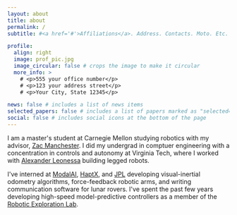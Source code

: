 ```yaml
---
layout: about
title: about
permalink: /
subtitle: #<a href='#'>Affiliations</a>. Address. Contacts. Moto. Etc.

profile:
  align: right
  image: prof_pic.jpg
  image_circular: false # crops the image to make it circular
  more_info: >
    # <p>555 your office number</p>
    # <p>123 your address street</p>
    # <p>Your City, State 12345</p>

news: false # includes a list of news items
selected_papers: false # includes a list of papers marked as "selected={true}"
social: false # includes social icons at the bottom of the page
---
```


I am a master's student at Carnegie Mellon studying robotics with my advisor, [Zac Manchester](https://www.ri.cmu.edu/ri-faculty/zachary-manchester/). I did my undergrad in comptuer engineering with a concentration in controls and autonomy at Virginia Tech, where I worked with [Alexander Leonessa](https://autonomyandrobotics.centers.vt.edu/people/leonessa.html) building legged robots.

I've interned at [ModalAI](https://www.modalai.com/), [HaptX](https://haptx.com/), and [JPL](https://www.jpl.nasa.gov/) developing visual-inertial odometry algorithms, force-feedback robotic arms, and writing communication software for lunar rovers. I've spent the past few years developing high-speed model-predictive controllers as a member of the [Robotic Exploration Lab](https://rexlab.ri.cmu.edu/).